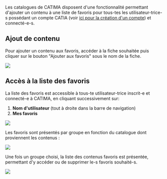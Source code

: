 Les catalogues de CATIMA disposent d'une fonctionnalité permettant d'ajouter un contenu à une liste de favoris pour tous-tes les utilisateur-trice-s possédant un compte CATIA (voir [ici pour la création d'un compte](https://catima.unil.ch/fr/register)) et connecté-e-s.


## Ajout de contenu
Pour ajouter un contenu aux favoris, accéder à la fiche souhaitée puis cliquer sur le bouton "Ajouter aux favoris" sous le nom de la fiche.


![](assets/favs/add_fav.png)


<a id="accesfavoris"></a>
## Accès à la liste des favoris


La liste des favoris est accessible à 
tous-te utilisateur-trice inscrit-e et connecté-e à CATIMA, en cliquant successivement sur:


1. **Nom d'utilisateur** (tout à droite dans la barre de navigation)
2. **Mes favoris**


![](assets/favs/access_fav.png)


Les favoris sont présentés par groupe en fonction du catalogue dont proviennent les contenus : 


![](assets/favs/fav_list_group1.png)


Une fois un groupe choisi, la liste des contenus favoris est présentée, permettant d'y accéder ou de supprimer le-s favoris souhaité-s.


![](assets/favs/fav_list_group2.png)